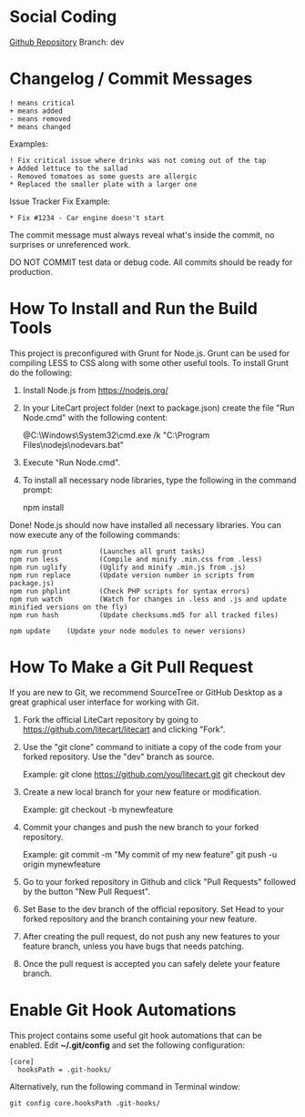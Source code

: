 # Social Coding

  [Github Repository](https://www.github.com/litecart/litecart)
  Branch: dev


# Changelog / Commit Messages

    ! means critical
    + means added
    - means removed
    * means changed

  Examples:

    ! Fix critical issue where drinks was not coming out of the tap
    + Added lettuce to the sallad
    - Removed tomatoes as some guests are allergic
    * Replaced the smaller plate with a larger one

  Issue Tracker Fix Example:

    * Fix #1234 - Car engine doesn't start

  The commit message must always reveal what's inside the commit, no surprises or unreferenced work.

  DO NOT COMMIT test data or debug code. All commits should be ready for production.


# How To Install and Run the Build Tools

This project is preconfigured with Grunt for Node.js. Grunt can be used for compiling LESS to CSS along with some other useful tools.
To install Grunt do the following:

1. Install Node.js from https://nodejs.org/

2. In your LiteCart project folder (next to package.json) create the file "Run Node.cmd" with the following content:

    @C:\Windows\System32\cmd.exe /k "C:\Program Files\nodejs\nodevars.bat"

3. Execute "Run Node.cmd".

4. To install all necessary node libraries, type the following in the command prompt:

    npm install

Done! Node.js should now have installed all necessary libraries. You can now execute any of the following commands:

    npm run grunt         (Launches all grunt tasks)
    npm run less          (Compile and minify .min.css from .less)
    npm run uglify        (Uglify and minify .min.js from .js)
    npm run replace       (Update version number in scripts from package.js)
    npm run phplint       (Check PHP scripts for syntax errors)
    npm run watch         (Watch for changes in .less and .js and update minified versions on the fly)
    npm run hash          (Update checksums.md5 for all tracked files)

    npm update    (Update your node modules to newer versions)


# How To Make a Git Pull Request

If you are new to Git, we recommend SourceTree or GitHub Desktop as a great graphical user interface for working with Git.

1. Fork the official LiteCart repository by going to https://github.com/litecart/litecart and clicking "Fork".

2. Use the "git clone" command to initiate a copy of the code from your forked repository. Use the "dev" branch as source.

    Example:
    git clone https://github.com/you/litecart.git
    git checkout dev

3. Create a new local branch for your new feature or modification.

    Example:
    git checkout -b mynewfeature

4. Commit your changes and push the new branch to your forked repository.

    Example:
    git commit -m "My commit of my new feature"
    git push -u origin mynewfeature

5. Go to your forked repository in Github and click "Pull Requests" followed by the button "New Pull Request".

6. Set Base to the dev branch of the official repository.
   Set Head to your forked repository and the branch containing your new feature.

7. After creating the pull request, do not push any new features to your feature branch, unless you have bugs that needs patching.

8. Once the pull request is accepted you can safely delete your feature branch.


# Enable Git Hook Automations

This project contains some useful git hook automations that can be enabled.
Edit **~/.git/config** and set the following configuration:

    [core]
      hooksPath = .git-hooks/

Alternatively, run the following command in Terminal window:

    git config core.hooksPath .git-hooks/
